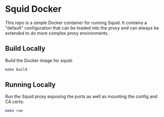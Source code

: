 # Squid Docker

This repo is a simple Docker container for running Squid. It contains a "default" configuration that can be loaded into the proxy and
can always be extended to do more complex proxy environments.

## Build Locally

Build the Docker image for squid:

```bash
make build
```

## Running Locally

Run the Squid proxy exposing the ports as well as mounting the config and CA certs:

```bash
make run
```

